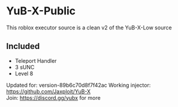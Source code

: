 # YuB-X-Public
This roblox executor source is a clean v2 of the YuB-X-Low source  
## Included
- Teleport Handler  
- 3 sUNC
- Level 8

Updated for: version-89b6c70d8f7f42ac
Working injector: https://github.com/Jaxploit/YuB-X  
Join: https://discord.gg/yubx for more
